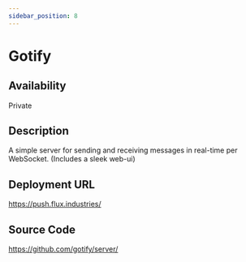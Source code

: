 ```yaml
---
sidebar_position: 8
---
```


# Gotify

## Availability
Private

## Description
A simple server for sending and receiving messages in real-time per WebSocket. (Includes a sleek web-ui)

## Deployment URL
https://push.flux.industries/

## Source Code
https://github.com/gotify/server/